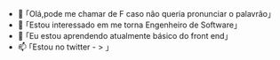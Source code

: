 - 👋 ｢Olá,pode me chamar de F caso não queria pronunciar o palavrão｣
- 👀 ｢Estou interessado em me torna Engenheiro de Software｣
- 🌱 ｢Eu estou aprendendo atualmente básico do front end｣
- 📫 ｢Estou no twitter - > ｣


